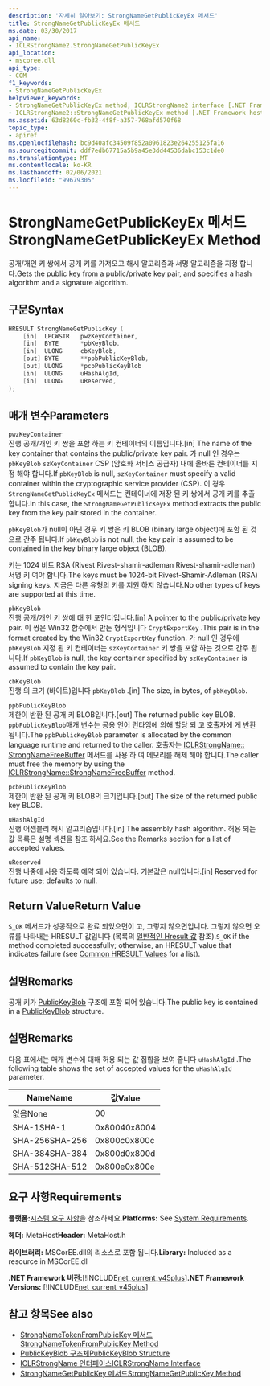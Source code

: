```yaml
---
description: '자세히 알아보기: StrongNameGetPublicKeyEx 메서드'
title: StrongNameGetPublicKeyEx 메서드
ms.date: 03/30/2017
api_name:
- ICLRStrongName2.StrongNameGetPublicKeyEx
api_location:
- mscoree.dll
api_type:
- COM
f1_keywords:
- StrongNameGetPublicKeyEx
helpviewer_keywords:
- StrongNameGetPublicKeyEx method, ICLRStrongName2 interface [.NET Framework hosting]
- ICLRStrongName2::StrongNameGetPublicKeyEx method [.NET Framework hosting]
ms.assetid: 63d8260c-fb32-4f8f-a357-768afd570f68
topic_type:
- apiref
ms.openlocfilehash: bc9d40afc34509f852a0961823e264255125fa16
ms.sourcegitcommit: ddf7edb67715a5b9a45e3dd44536dabc153c1de0
ms.translationtype: MT
ms.contentlocale: ko-KR
ms.lasthandoff: 02/06/2021
ms.locfileid: "99679305"
---
```

# <a name="strongnamegetpublickeyex-method"></a><span data-ttu-id="21d8c-103">StrongNameGetPublicKeyEx 메서드</span><span class="sxs-lookup"><span data-stu-id="21d8c-103">StrongNameGetPublicKeyEx Method</span></span>

<span data-ttu-id="21d8c-104">공개/개인 키 쌍에서 공개 키를 가져오고 해시 알고리즘과 서명 알고리즘을 지정 합니다.</span><span class="sxs-lookup"><span data-stu-id="21d8c-104">Gets the public key from a public/private key pair, and specifies a hash algorithm and a signature algorithm.</span></span>  
  
## <a name="syntax"></a><span data-ttu-id="21d8c-105">구문</span><span class="sxs-lookup"><span data-stu-id="21d8c-105">Syntax</span></span>  
  
```cpp  
HRESULT StrongNameGetPublicKey (
    [in]  LPCWSTR   pwzKeyContainer,  
    [in]  BYTE      *pbKeyBlob,  
    [in]  ULONG     cbKeyBlob,  
    [out] BYTE      **ppbPublicKeyBlob,  
    [out] ULONG     *pcbPublicKeyBlob  
    [in]  ULONG     uHashAlgId,  
    [in]  ULONG     uReserved,  
);  
```  
  
## <a name="parameters"></a><span data-ttu-id="21d8c-106">매개 변수</span><span class="sxs-lookup"><span data-stu-id="21d8c-106">Parameters</span></span>  

 `pwzKeyContainer`  
 <span data-ttu-id="21d8c-107">진행 공개/개인 키 쌍을 포함 하는 키 컨테이너의 이름입니다.</span><span class="sxs-lookup"><span data-stu-id="21d8c-107">[in] The name of the key container that contains the public/private key pair.</span></span> <span data-ttu-id="21d8c-108">가 null 인 경우는 `pbKeyBlob` `szKeyContainer` CSP (암호화 서비스 공급자) 내에 올바른 컨테이너를 지정 해야 합니다.</span><span class="sxs-lookup"><span data-stu-id="21d8c-108">If `pbKeyBlob` is null, `szKeyContainer` must specify a valid container within the cryptographic service provider (CSP).</span></span> <span data-ttu-id="21d8c-109">이 경우 `StrongNameGetPublicKeyEx` 메서드는 컨테이너에 저장 된 키 쌍에서 공개 키를 추출 합니다.</span><span class="sxs-lookup"><span data-stu-id="21d8c-109">In this case, the `StrongNameGetPublicKeyEx` method extracts the public key from the key pair stored in the container.</span></span>  
  
 <span data-ttu-id="21d8c-110">`pbKeyBlob`가 null이 아닌 경우 키 쌍은 키 BLOB (binary large object)에 포함 된 것으로 간주 됩니다.</span><span class="sxs-lookup"><span data-stu-id="21d8c-110">If `pbKeyBlob` is not null, the key pair is assumed to be contained in the key binary large object (BLOB).</span></span>  
  
 <span data-ttu-id="21d8c-111">키는 1024 비트 RSA (Rivest Rivest-shamir-adleman Rivest-shamir-adleman) 서명 키 여야 합니다.</span><span class="sxs-lookup"><span data-stu-id="21d8c-111">The keys must be 1024-bit Rivest-Shamir-Adleman (RSA) signing keys.</span></span> <span data-ttu-id="21d8c-112">지금은 다른 유형의 키를 지원 하지 않습니다.</span><span class="sxs-lookup"><span data-stu-id="21d8c-112">No other types of keys are supported at this time.</span></span>  
  
 `pbKeyBlob`  
 <span data-ttu-id="21d8c-113">진행 공개/개인 키 쌍에 대 한 포인터입니다.</span><span class="sxs-lookup"><span data-stu-id="21d8c-113">[in] A pointer to the public/private key pair.</span></span> <span data-ttu-id="21d8c-114">이 쌍은 Win32 함수에서 만든 형식입니다 `CryptExportKey` .</span><span class="sxs-lookup"><span data-stu-id="21d8c-114">This pair is in the format created by the Win32 `CryptExportKey` function.</span></span> <span data-ttu-id="21d8c-115">가 null 인 경우에 `pbKeyBlob` 지정 된 키 컨테이너는 `szKeyContainer` 키 쌍을 포함 하는 것으로 간주 됩니다.</span><span class="sxs-lookup"><span data-stu-id="21d8c-115">If `pbKeyBlob` is null, the key container specified by `szKeyContainer` is assumed to contain the key pair.</span></span>  
  
 `cbKeyBlob`  
 <span data-ttu-id="21d8c-116">진행 의 크기 (바이트)입니다 `pbKeyBlob` .</span><span class="sxs-lookup"><span data-stu-id="21d8c-116">[in] The size, in bytes, of `pbKeyBlob`.</span></span>  
  
 `ppbPublicKeyBlob`  
 <span data-ttu-id="21d8c-117">제한이 반환 된 공개 키 BLOB입니다.</span><span class="sxs-lookup"><span data-stu-id="21d8c-117">[out] The returned public key BLOB.</span></span> <span data-ttu-id="21d8c-118">`ppbPublicKeyBlob`매개 변수는 공용 언어 런타임에 의해 할당 되 고 호출자에 게 반환 됩니다.</span><span class="sxs-lookup"><span data-stu-id="21d8c-118">The `ppbPublicKeyBlob` parameter is allocated by the common language runtime and returned to the caller.</span></span> <span data-ttu-id="21d8c-119">호출자는 [ICLRStrongName:: StrongNameFreeBuffer](iclrstrongname-strongnamefreebuffer-method.md) 메서드를 사용 하 여 메모리를 해제 해야 합니다.</span><span class="sxs-lookup"><span data-stu-id="21d8c-119">The caller must free the memory by using the [ICLRStrongName::StrongNameFreeBuffer](iclrstrongname-strongnamefreebuffer-method.md) method.</span></span>  
  
 `pcbPublicKeyBlob`  
 <span data-ttu-id="21d8c-120">제한이 반환 된 공개 키 BLOB의 크기입니다.</span><span class="sxs-lookup"><span data-stu-id="21d8c-120">[out] The size of the returned public key BLOB.</span></span>  
  
 `uHashAlgId`  
 <span data-ttu-id="21d8c-121">진행 어셈블리 해시 알고리즘입니다.</span><span class="sxs-lookup"><span data-stu-id="21d8c-121">[in] The assembly hash algorithm.</span></span> <span data-ttu-id="21d8c-122">허용 되는 값 목록은 설명 섹션을 참조 하세요.</span><span class="sxs-lookup"><span data-stu-id="21d8c-122">See the Remarks section for a list of accepted values.</span></span>  
  
 `uReserved`  
 <span data-ttu-id="21d8c-123">진행 나중에 사용 하도록 예약 되어 있습니다. 기본값은 null입니다.</span><span class="sxs-lookup"><span data-stu-id="21d8c-123">[in] Reserved for future use; defaults to null.</span></span>  
  
## <a name="return-value"></a><span data-ttu-id="21d8c-124">Return Value</span><span class="sxs-lookup"><span data-stu-id="21d8c-124">Return Value</span></span>  

 <span data-ttu-id="21d8c-125">`S_OK` 메서드가 성공적으로 완료 되었으면이 고, 그렇지 않으면입니다. 그렇지 않으면 오류를 나타내는 HRESULT 값입니다 (목록의 [일반적인 Hresult 값](/windows/win32/seccrypto/common-hresult-values) 참조).</span><span class="sxs-lookup"><span data-stu-id="21d8c-125">`S_OK` if the method completed successfully; otherwise, an HRESULT value that indicates failure (see [Common HRESULT Values](/windows/win32/seccrypto/common-hresult-values) for a list).</span></span>  
  
## <a name="remarks"></a><span data-ttu-id="21d8c-126">설명</span><span class="sxs-lookup"><span data-stu-id="21d8c-126">Remarks</span></span>  

 <span data-ttu-id="21d8c-127">공개 키가 [PublicKeyBlob](../strong-naming/publickeyblob-structure.md) 구조에 포함 되어 있습니다.</span><span class="sxs-lookup"><span data-stu-id="21d8c-127">The public key is contained in a [PublicKeyBlob](../strong-naming/publickeyblob-structure.md) structure.</span></span>  
  
## <a name="remarks"></a><span data-ttu-id="21d8c-128">설명</span><span class="sxs-lookup"><span data-stu-id="21d8c-128">Remarks</span></span>  

 <span data-ttu-id="21d8c-129">다음 표에서는 매개 변수에 대해 허용 되는 값 집합을 보여 줍니다 `uHashAlgId` .</span><span class="sxs-lookup"><span data-stu-id="21d8c-129">The following table shows the set of accepted values for the `uHashAlgId` parameter.</span></span>  
  
|<span data-ttu-id="21d8c-130">Name</span><span class="sxs-lookup"><span data-stu-id="21d8c-130">Name</span></span>|<span data-ttu-id="21d8c-131">값</span><span class="sxs-lookup"><span data-stu-id="21d8c-131">Value</span></span>|  
|----------|-----------|  
|<span data-ttu-id="21d8c-132">없음</span><span class="sxs-lookup"><span data-stu-id="21d8c-132">None</span></span>|<span data-ttu-id="21d8c-133">0</span><span class="sxs-lookup"><span data-stu-id="21d8c-133">0</span></span>|  
|<span data-ttu-id="21d8c-134">SHA-1</span><span class="sxs-lookup"><span data-stu-id="21d8c-134">SHA-1</span></span>|<span data-ttu-id="21d8c-135">0x8004</span><span class="sxs-lookup"><span data-stu-id="21d8c-135">0x8004</span></span>|  
|<span data-ttu-id="21d8c-136">SHA-256</span><span class="sxs-lookup"><span data-stu-id="21d8c-136">SHA-256</span></span>|<span data-ttu-id="21d8c-137">0x800c</span><span class="sxs-lookup"><span data-stu-id="21d8c-137">0x800c</span></span>|  
|<span data-ttu-id="21d8c-138">SHA-384</span><span class="sxs-lookup"><span data-stu-id="21d8c-138">SHA-384</span></span>|<span data-ttu-id="21d8c-139">0x800d</span><span class="sxs-lookup"><span data-stu-id="21d8c-139">0x800d</span></span>|  
|<span data-ttu-id="21d8c-140">SHA-512</span><span class="sxs-lookup"><span data-stu-id="21d8c-140">SHA-512</span></span>|<span data-ttu-id="21d8c-141">0x800e</span><span class="sxs-lookup"><span data-stu-id="21d8c-141">0x800e</span></span>|  
  
## <a name="requirements"></a><span data-ttu-id="21d8c-142">요구 사항</span><span class="sxs-lookup"><span data-stu-id="21d8c-142">Requirements</span></span>  

 <span data-ttu-id="21d8c-143">**플랫폼:**[시스템 요구 사항](../../get-started/system-requirements.md)을 참조하세요.</span><span class="sxs-lookup"><span data-stu-id="21d8c-143">**Platforms:** See [System Requirements](../../get-started/system-requirements.md).</span></span>  
  
 <span data-ttu-id="21d8c-144">**헤더:** MetaHost</span><span class="sxs-lookup"><span data-stu-id="21d8c-144">**Header:** MetaHost.h</span></span>  
  
 <span data-ttu-id="21d8c-145">**라이브러리:** MSCorEE.dll의 리소스로 포함 됩니다.</span><span class="sxs-lookup"><span data-stu-id="21d8c-145">**Library:** Included as a resource in MSCorEE.dll</span></span>  
  
 <span data-ttu-id="21d8c-146">**.NET Framework 버전:**[!INCLUDE[net_current_v45plus](../../../../includes/net-current-v45plus-md.md)]</span><span class="sxs-lookup"><span data-stu-id="21d8c-146">**.NET Framework Versions:** [!INCLUDE[net_current_v45plus](../../../../includes/net-current-v45plus-md.md)]</span></span>  
  
## <a name="see-also"></a><span data-ttu-id="21d8c-147">참고 항목</span><span class="sxs-lookup"><span data-stu-id="21d8c-147">See also</span></span>

- [<span data-ttu-id="21d8c-148">StrongNameTokenFromPublicKey 메서드</span><span class="sxs-lookup"><span data-stu-id="21d8c-148">StrongNameTokenFromPublicKey Method</span></span>](iclrstrongname-strongnametokenfrompublickey-method.md)
- [<span data-ttu-id="21d8c-149">PublicKeyBlob 구조체</span><span class="sxs-lookup"><span data-stu-id="21d8c-149">PublicKeyBlob Structure</span></span>](../strong-naming/publickeyblob-structure.md)
- [<span data-ttu-id="21d8c-150">ICLRStrongName 인터페이스</span><span class="sxs-lookup"><span data-stu-id="21d8c-150">ICLRStrongName Interface</span></span>](iclrstrongname-interface.md)
- [<span data-ttu-id="21d8c-151">StrongNameGetPublicKey 메서드</span><span class="sxs-lookup"><span data-stu-id="21d8c-151">StrongNameGetPublicKey Method</span></span>](iclrstrongname-strongnamegetpublickey-method.md)
